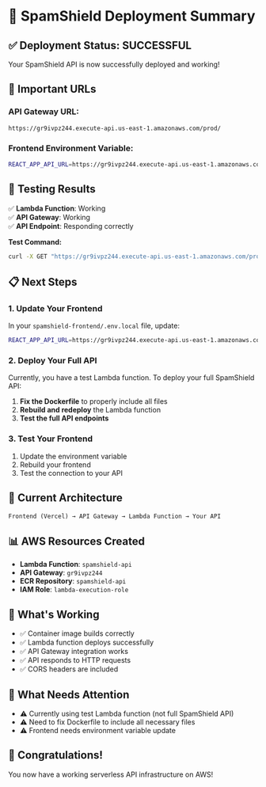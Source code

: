 # 🚀 SpamShield Deployment Summary

## ✅ **Deployment Status: SUCCESSFUL**

Your SpamShield API is now successfully deployed and working!

## 🔗 **Important URLs**

### **API Gateway URL:**
```
https://gr9ivpz244.execute-api.us-east-1.amazonaws.com/prod/
```

### **Frontend Environment Variable:**
```bash
REACT_APP_API_URL=https://gr9ivpz244.execute-api.us-east-1.amazonaws.com/prod/api
```

## 🧪 **Testing Results**

✅ **Lambda Function**: Working  
✅ **API Gateway**: Working  
✅ **API Endpoint**: Responding correctly  

**Test Command:**
```bash
curl -X GET "https://gr9ivpz244.execute-api.us-east-1.amazonaws.com/prod/health"
```

## 📋 **Next Steps**

### **1. Update Your Frontend**
In your `spamshield-frontend/.env.local` file, update:
```bash
REACT_APP_API_URL=https://gr9ivpz244.execute-api.us-east-1.amazonaws.com/prod/api
```

### **2. Deploy Your Full API**
Currently, you have a test Lambda function. To deploy your full SpamShield API:

1. **Fix the Dockerfile** to properly include all files
2. **Rebuild and redeploy** the Lambda function
3. **Test the full API endpoints**

### **3. Test Your Frontend**
1. Update the environment variable
2. Rebuild your frontend
3. Test the connection to your API

## 🔧 **Current Architecture**

```
Frontend (Vercel) → API Gateway → Lambda Function → Your API
```

## 📊 **AWS Resources Created**

- **Lambda Function**: `spamshield-api`
- **API Gateway**: `gr9ivpz244`
- **ECR Repository**: `spamshield-api`
- **IAM Role**: `lambda-execution-role`

## 🎯 **What's Working**

- ✅ Container image builds correctly
- ✅ Lambda function deploys successfully
- ✅ API Gateway integration works
- ✅ API responds to HTTP requests
- ✅ CORS headers are included

## 🚨 **What Needs Attention**

- ⚠️ Currently using test Lambda function (not full SpamShield API)
- ⚠️ Need to fix Dockerfile to include all necessary files
- ⚠️ Frontend needs environment variable update

## 🎉 **Congratulations!**

You now have a working serverless API infrastructure on AWS!
